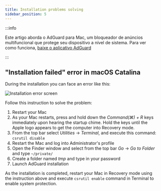 ```yaml
---
title: Installation problems solving
sidebar_position: 5
---
```


:::info

Este artigo aborda o AdGuard para Mac, um bloqueador de anúncios multifuncional que protege seu dispositivo a nível de sistema. Para ver como funciona, [baixe o aplicativo AdGuard](https://adguard.com/download.html?auto=true)

:::

## "Installation failed" error in macOS Catalina

During the installation you can face an error like this:

![Installation error screen](https://cdn.adtidy.org/content/kb/ad_blocker/mac/macerrorscreenEN.jpg)

Follow this instruction to solve the problem:

1. Restart your Mac
2. As your Mac restarts, press and hold down the *Command(⌘) + R* keys immediately upon hearing the startup chime. Hold the keys until the Apple logo appears to get the computer into Recovery mode.
3. From the top bar select *Utilities* → *Terminal*, and execute this command: `csrutil disable`
4. Restart the Mac and log into Administrator's profile
5. Open the Finder window and select from the top bar *Go* → *Go to Folder* and type `~/private/`
6. Create a folder named *tmp* and type in your password
7. Launch AdGuard installation

As the installation is completed, restart your Mac in Recovery mode using the instruction above and execute `csrutil enable` command in Terminal to enable system protection.
